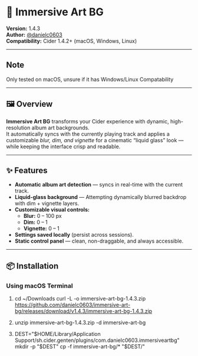 # 🎨 Immersive Art BG

**Version:** 1.4.3  
**Author:** [@danielc0603](https://github.com/danielc0603)  
**Compatibility:** Cider 1.4.2+ (macOS, Windows, Linux)

---
## Note

Only tested  on macOS, unsure if it has Windows/Linux Compatability

---

## 🖼️ Overview

**Immersive Art BG** transforms your Cider experience with dynamic, high-resolution album art backgrounds.  
It automatically syncs with the currently playing track and applies a customizable *blur, dim, and vignette* for a cinematic “liquid glass” look — while keeping the interface crisp and readable.

---

## ✨ Features

- **Automatic album art detection** — syncs in real-time with the current track.  
- **Liquid-glass background** — Attempting dynamically blurred backdrop with dim + vignette layers.  
- **Customizable visual controls:**  
  - **Blur:** 0 – 100 px  
  - **Dim:** 0 – 1  
  - **Vignette:** 0 – 1  
- **Settings saved locally** (persist across sessions).  
- **Static control panel** — clean, non-draggable, and always accessible.  

---

## 📦 Installation

### Using macOS Terminal

1. cd ~/Downloads
   curl -L -o immersive-art-bg-1.4.3.zip \
   https://github.com/danielc0603/immersive-art-bg/releases/download/v1.4.3/immersive-art-bg-1.4.3.zip

2. unzip immersive-art-bg-1.4.3.zip -d immersive-art-bg

3. DEST="$HOME/Library/Application Support/sh.cider.genten/plugins/com.danielc0603.immersiveartbg"
   mkdir -p "$DEST"
   cp -f immersive-art-bg/* "$DEST/"
